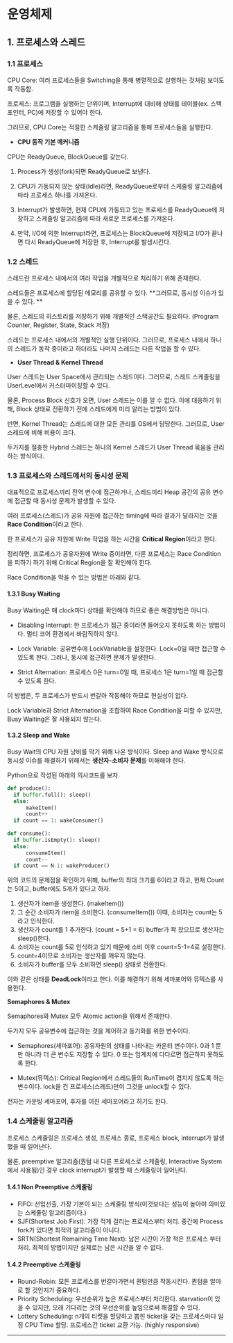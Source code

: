 # 운영체제
## 1. 프로세스와 스레드


### 1.1 프로세스

CPU Core: 여러 프로세스들을 Switching을 통해 병렬적으로 실행하는 것처럼 보이도록 작동함.

프로세스: 프로그램을 실행하는 단위이며, Interrupt에 대비해 상태를 테이블(ex. 스택 포인터, PC)에 저장할 수 있어야 한다.

그러므로, CPU Core는 적절한 스케줄링 알고리즘을 통해 프로세스들을 실행한다.



+ **CPU 동작 기본 메커니즘**

CPU는 ReadyQueue, BlockQueue를 갖는다. 

1. Process가 생성(fork)되면 ReadyQueue로 보낸다.

2. CPU가 가동되지 않는 상태(Idle)라면, ReadyQueue로부터 스케줄링 알고리즘에 따라 프로세스 하나를 가져온다.

3. Interrupt가 발생하면, 현재 CPU에 가동되고 있는 프로세스를 ReadyQueue에 저장하고 스케줄링 알고리즘에 따라 새로운 프로세스를 가져온다.

4. 만약, I/O에 의한 Interrupt라면, 프로세스는 BlockQueue에 저장되고 I/O가 끝나면 다시 ReadyQueue에 저장한 후, Interrupt를 발생시킨다.


### 1.2 스레드

스레드란 프로세스 내에서의 여러 작업을 개별적으로 처리하기 위해 존재한다.

스레드들은 프로세스에 할당된 메모리를 공유할 수 있다. **그러므로, 동시성 이슈가 있을 수 있다. **

물론, 스레드의 히스토리를 저장하기 위해 개별적인 스택공간도 필요하다. (Program Counter, Register, State, Stack 저장)

스레드는 프로세스 내에서의 개별적인 실행 단위이다. 그러므로, 프로세스 내에서 하나의 스레드가 동작 중이라고 하더라도 나머지 스레드는 다른 작업을 할 수 있다.

+ **User Thread & Kernel Thread**

User 스레드는 User Space에서 관리되는 스레드이다. 그러므로, 스레드 스케줄링을 UserLevel에서 커스터마이징할 수 있다.

물론, Process Block 신호가 오면, User 스레드는 이를 알 수 없다. 이에 대응하기 위해, Block 상태로 전환하기 전에 스레드에게 미리 알리는 방법이 있다.

반면, Kernel Thread는 스레드에 대한 모든 관리를 OS에서 담당한다. 그러므로, User 스레드에 비해 비용이 크다.

두가지를 절충한 Hybrid 스레드는 하나의 Kernel 스레드가 User Thread 묶음을 관리하는 방식이다.


### 1.3 프로세스와 스레드에서의 동시성 문제

대표적으로 프로세스끼리 전역 변수에 접근하거나, 스레드끼리 Heap 공간의 공유 변수에 접근할 때 동시성 문제가 발생할 수 있다.

여러 프로세스(스레드)가 공유 자원에 접근하는 timing에 따라 결과가 달라지는 것을 **Race Condition**이라고 한다.

한 프로세스가 공유 자원에 Write 작업을 하는 시간을 **Critical Region**이라고 한다. 

정리하면, 프로세스가 공유자원에 Write 중이라면, 다른 프로세스는 Race Condition을 피하기 하기 위해 Critical Region을 잘 확인해야 한다.

Race Condition을 막을 수 있는 방법은 아래와 같다.


#### 1.3.1 Busy Waiting

Busy Waiting은 매 clock마다 상태를 확인해야 하므로 좋은 해결방법은 아니다.

+ Disabling Interrupt: 한 프로세스가 접근 중이라면 들어오지 못하도록 하는 방법이다. 멀티 코어 환경에서 바람직하지 않다.
+ Lock Variable: 공유변수에 LockVariable을 설정한다. Lock=0일 때만 접근할 수 있도록 한다. 그러나, 동시에 접근하면 문제가 발생한다.

+ Strict Alternation: 프로세스 0은 turn=0일 때, 프로세스 1은 turn=1일 때 접근할 수 있도록 한다.

이 방법은, 두 프로세스가 반드시 번갈아 작동해야 하므로 현실성이 없다.

Lock Variable과 Strict Alternation을 조합하여 Race Condition을 피할 수 있지만, Busy Waiting은 잘 사용되지 않는다.


#### 1.3.2 Sleep and Wake

Busy Wait의 CPU 자원 낭비를 막기 위해 나온 방식이다. Sleep and Wake 방식으로 동시성 이슈를 해결하기 위해서는 **생산자-소비자 문제**를 이해해야 한다.

Python으로 작성된 아래의 의사코드를 보자.

```python
def produce():
  if buffer.full(): sleep()
  else:
      makeItem()
      count++
  if count == 1: wakeConsumer()
  
def consume():
  if buffer.isEmpty(): sleep()
  else:
      consumeItem()
      count--
  if count == N-1: wakeProducer()
```

위의 코드의 문제점을 확인하기 위해, buffer의 최대 크기를 6이라고 하고, 현재 Count는 5이고, buffer에도 5개가 있다고 하자.

1. 생산자가 item을 생성한다. (makeItem())
2. 그 순간 소비자가 item을 소비한다. (consumeItem()) 이때, 소비자는 count는 5라고 인식한다.
3. 생산자가 count를 1 추가한다. (count = 5+1 = 6) buffer가 꽉 찼으므로 생산자는 sleep()한다.
4. 소비자는 count를 5로 인식하고 있기 때문에 소비 이후 count=5-1=4로 설정한다. 
5. count=4이므로 소비자는 생산자를 깨우지 않는다.
6. 소비자가 buffer를 모두 소비하면 sleep() 상태로 전환한다.

이와 같은 상태를 **DeadLock**이라고 한다. 이를 해결하기 위해 세마포어와 뮤텍스를 사용한다.

**Semaphores & Mutex**

Semaphores와 Mutex 모두 Atomic action을 위해서 존재한다.

두가지 모두 공유변수에 접근하는 것을 제어하고 동기화를 위한 변수이다.

+ Semaphores(세마포어): 공유자원의 상태를 나타내는 카운터 변수이다. 0과 1 뿐만 아니라 더 큰 변수도 저장할 수 있다. 0 또는 임계치에 다다르면 접근하지 못하도록 한다.

+ Mutex(뮤텍스): Critical Region에서 스레드들의 RunTime이 겹치지 않도록 하는 변수이다. lock을 건 프로세스(스레드)만이 그것을 unlock할 수 있다.

전자는 카운팅 세마포어, 후자를 이진 세마포어라고 하기도 한다. 


### 1.4 스케줄링 알고리즘

프로세스 스케줄링은 프로세스 생성, 프로세스 종료, 프로세스 block, interrupt가 발생했을 때 일어난다.

물론, preemptive 알고리즘(퀀텀 내 다른 프로세스로 스케줄링, Interactive System에서 사용됨)인 경우 clock interrupt가 발생할 때 스케줄링이 일어난다.

#### 1.4.1 Non Preemptive 스케줄링

+ FIFO: 선입선출, 가장 기본이 되는 스케줄링 방식(이것보다는 성능이 높아야 의미있는 스케줄링 알고리즘이다.)
+ SJF(Shortest Job First): 가장 적게 걸리는 프로세스부터 처리. 중간에 Process fork가 있다면 최적의 알고리즘이 아니다.
+ SRTN(Shortest Remaining Time Next): 남은 시간이 가장 적은 프로세스 부터 처리. 최적의 방법이지만 실제로는 남은 시간을 알 수 없다.

#### 1.4.2 Preemptive 스케줄링

+ Round-Robin: 모든 프로세스를 번갈아가면서 퀀텀만큼 작동시킨다. 퀀텀을 얼마로 할 것인지가 중요하다.
+ Priority Scheduling: 우선순위가 높은 프로세스부터 처리한다. starvation이 있을 수 있지만, 오래 기다리는 것의 우선순위를 높임으로써 해결할 수 있다.
+ Lottery Scheduling: n개의 티켓을 할당하고 뽑힌 ticket을 갖는 프로세스마다 일정 CPU Time 할당. 프로세스간 ticket 교환 가능. (highly responsive)

***
